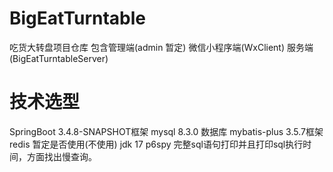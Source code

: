 # BigEatTurntable
吃货大转盘项目仓库 包含管理端(admin 暂定) 微信小程序端(WxClient) 服务端(BigEatTurntableServer)

# 技术选型
SpringBoot 3.4.8-SNAPSHOT框架
mysql 8.3.0 数据库
mybatis-plus 3.5.7框架
redis 暂定是否使用(不使用)
jdk 17
p6spy 完整sql语句打印并且打印sql执行时间，方面找出慢查询。
